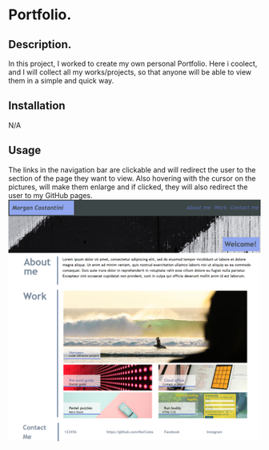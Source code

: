# Portfolio.

## Description.
In this project, I worked to create my own personal Portfolio. Here i coolect, and I will collect all my works/projects, so that anyone will be able to view them in a simple and quick way.

## Installation
N/A

## Usage
The links in the navigation bar are clickable and will redirect the user to the section of the page they want to view.
Also hovering with the cursor on the pictures, will make them enlarge and if clicked, they will also redirect the user to my GitHub pages.
![alt text](assets/images/portfolio.png)

